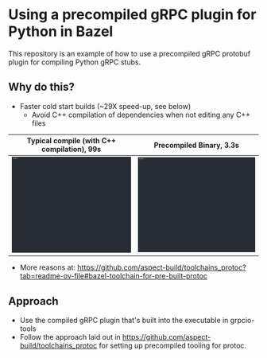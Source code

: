 # Using a precompiled gRPC plugin for Python in Bazel
This repository is an example of how to use a precompiled gRPC protobuf plugin for compiling Python gRPC stubs.

## Why do this?
* Faster cold start builds (~29X speed-up, see below)
  * Avoid C++ compilation of dependencies when not editing any C++ files

| Typical compile (with C++ compilation), 99s | Precompiled Binary, 3.3s |
| - | - |
| ![typical compilation](./docs/compile-with-cpp.svg) | ![compilation using precompiled binary](./docs/compile-with-precompiled-binary.svg)

* More reasons at: https://github.com/aspect-build/toolchains_protoc?tab=readme-ov-file#bazel-toolchain-for-pre-built-protoc

## Approach
* Use the compiled gRPC plugin that's built into the executable in grpcio-tools
* Follow the approach laid out in https://github.com/aspect-build/toolchains_protoc for setting up precompiled tooling for protoc.
